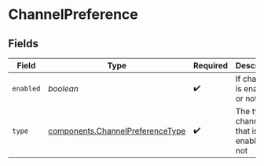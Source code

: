# ChannelPreference


## Fields

| Field                                                                                | Type                                                                                 | Required                                                                             | Description                                                                          |
| ------------------------------------------------------------------------------------ | ------------------------------------------------------------------------------------ | ------------------------------------------------------------------------------------ | ------------------------------------------------------------------------------------ |
| `enabled`                                                                            | *boolean*                                                                            | :heavy_check_mark:                                                                   | If channel is enabled or not                                                         |
| `type`                                                                               | [components.ChannelPreferenceType](../../models/components/channelpreferencetype.md) | :heavy_check_mark:                                                                   | The type of channel that is enabled or not                                           |